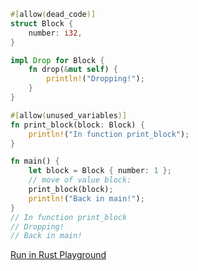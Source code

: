 ```rust
#[allow(dead_code)]
struct Block {
    number: i32,
}

impl Drop for Block {
    fn drop(&mut self) {
        println!("Dropping!");
    }
}

#[allow(unused_variables)]
fn print_block(block: Block) {
    println!("In function print_block");
}

fn main() {
    let block = Block { number: 1 };
    // move of value block:
    print_block(block);
    println!("Back in main!");
}
// In function print_block
// Dropping!
// Back in main!

```
[Run in Rust Playground](https://play.rust-lang.org/?version=stable&mode=debug&edition=2021&gist=ac4f5288d847646b5f45fe76c4f064ae&version=stable)

